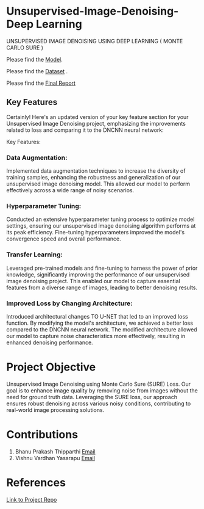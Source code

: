 # Unsupervised-Image-Denoising-Deep Learning
UNSUPERVISED IMAGE DENOISING USING DEEP LEARNING ( MONTE CARLO SURE )



Please find the [Model](https://drive.google.com/file/d/1knEKTv7j2zxrxNanuRElHmu1-hmNk6ui/view?usp=drive_link).


Please find the [Dataset](https://drive.google.com/drive/folders/1gWyUNfrmCXjvk1YT_u2bUQkVEL4lKOI6?usp=drive_link) .



Please find the [Final Report](https://github.com/bhanugit123/Unsupervised-Image-Denoising-using-DeepLearning/files/13757462/Image_Final_123.5.1.pdf)



## Key Features


Certainly! Here's an updated version of your key feature section for your Unsupervised Image Denoising project, emphasizing the improvements related to loss and comparing it to the DNCNN neural network:

Key Features:

### Data Augmentation:
Implemented data augmentation techniques to increase the diversity of training samples, enhancing the robustness and generalization of our unsupervised image denoising model. This allowed our model to perform effectively across a wide range of noisy scenarios.


### Hyperparameter Tuning:
Conducted an extensive hyperparameter tuning process to optimize model settings, ensuring our unsupervised image denoising algorithm performs at its peak efficiency. Fine-tuning hyperparameters improved the model's convergence speed and overall performance.

### Transfer Learning:
Leveraged pre-trained models and fine-tuning to harness the power of prior knowledge, significantly improving the performance of our unsupervised image denoising project. This enabled our model to capture essential features from a diverse range of images, leading to better denoising results.

### Improved Loss by Changing Architecture:
Introduced architectural changes TO U-NET that led to an improved loss function. By modifying the model's architecture, we achieved a better loss compared to the DNCNN neural network.
The modified architecture allowed our model to capture noise characteristics more effectively, resulting in enhanced denoising performance.

# Project Objective 

Unsupervised Image Denoising using Monte Carlo Sure (SURE) Loss. Our goal is to enhance image quality by removing noise from images without the need for ground truth data. Leveraging the SURE loss, our approach ensures robust denoising across various noisy conditions, contributing to real-world image processing solutions.

# Contributions 

1) Bhanu Prakash Thipparthi [Email](bt2365@nyu.edu)
2) Vishnu Vardhan Yasarapu [Email](vy2069@nyu.edu)

# References

[Link to Project Repo](https://github.com/bhanugit123/Unsupervised-Image-Denoising-using-DeepLearning/)


